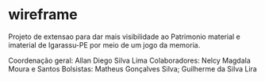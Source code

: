 # wireframe

Projeto de extensao para dar mais visibilidade ao Patrimonio material e imaterial de Igarassu-PE por meio de um jogo da memoria.

Coordenação geral: Allan Diego Silva Lima
Colaboradores: Nelcy Magdala Moura e Santos
Bolsistas: Matheus Gonçalves Silva; Guilherme da Silva Lira

